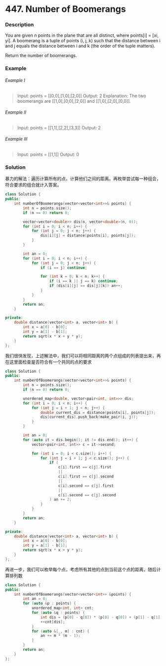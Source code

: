 # 447. Number of Boomerangs

### Description

You are given n points in the plane that are all distinct, where points[i] = [xi, yi]. A boomerang is a tuple of points (i, j, k) such that the distance between i and j equals the distance between i and k (the order of the tuple matters).

Return the number of boomerangs.

### Example 

###### Example I

> Input: points = [[0,0],[1,0],[2,0]]
> Output: 2
> Explanation: The two boomerangs are [[1,0],[0,0],[2,0]] and [[1,0],[2,0],[0,0]].

###### Example II

> Input: points = [[1,1],[2,2],[3,3]]
> Output: 2

###### Example III

> Input: points = [[1,1]]
> Output: 0

### Solution

暴力的解法：遍历计算所有的点，计算他们之间的距离。再枚举尝试每一种组合，符合要求的组合就计入答案。

```c++
class Solution {
public:
    int numberOfBoomerangs(vector<vector<int>>& points) {
        int n = points.size();
        if (n == 0) return 0;

        vector<vector<double>> dis(n, vector<double>(n, 0));
        for (int i = 0; i < n; i++) {
            for (int j = 0; j < n; j++) {
                dis[i][j] = distance(points[i], points[j]);
            }
        }

        int an = 0;
        for (int i = 0; i < n; i++) {
            for (int j = 0; j < n; j++) {
                if (i == j) continue;

                for (int k = 0; k < n; k++) {
                    if (i == k || j == k) continue;
                    if (dis[i][j] == dis[j][k]) an++;
                }
            }
        }
        return an;
    }

private:
    double distance(vector<int> a, vector<int> b) {
        int x = a[0] - b[0];
        int y = a[1] - b[1];
        return sqrt(x * x + y * y);
    }
};
```

我们很快发现，上述解法中，我们可以将相同距离的两个点组成的列表提出来，再在这里面检查是否符合有一个共同的点的要求

```c++
class Solution {
public:
    int numberOfBoomerangs(vector<vector<int>>& points) {
        int n = points.size();
        if (n == 0) return 0;

        unordered_map<double, vector<pair<int, int>>> dis; 
        for (int i = 0; i < n; i++) {
            for (int j = i + 1; j < n; j++) {
                double current_dis = distance(points[i], points[j]);
                dis[current_dis].push_back(make_pair(i, j));
            }
        }

        int an = 0;
        for (auto it = dis.begin(); it != dis.end(); it++) {
            vector<pair<int, int>> c = it->second;

            for (int i = 0; i < c.size(); i++) {
                for (int j = i + 1; j < c.size(); j++) {
                    if (
                        c[i].first == c[j].first 
                        ||
                        c[i].first == c[j].second
                        ||
                        c[i].second == c[j].first
                        ||
                        c[i].second == c[j].second
                    ) an += 2;
                }
            }
        }
        return an;
    }

private:
    double distance(vector<int> a, vector<int> b) {
        int x = a[0] - b[0];
        int y = a[1] - b[1];
        return sqrt(x * x + y * y);
    }
};
```

再进一步，我们可以枚举每个点，考虑所有其他的点到当前这个点的距离，随后计算排列数

```c++
class Solution {
public:
    int numberOfBoomerangs(vector<vector<int>> &points) {
        int an = 0;
        for (auto &p : points) {
            unordered_map<int, int> cnt;
            for (auto &q : points) {
                int dis = (p[0] - q[0]) * (p[0] - q[0]) + (p[1] - q[1]) * (p[1] - q[1]);
                ++cnt[dis];
            }
            for (auto &[_, m] : cnt) {
                an += m * (m - 1);
            }
        }
        return an;
    }
};
```
